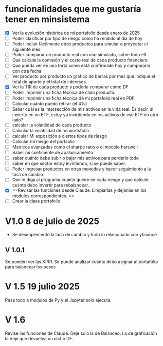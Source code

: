 # funcionalidades que me gustaría tener en minsistema

- [x] Ver la evolución histórica de mi portafolio desde enero de 2025
- [ ] Poder clasificar por tipo de riesgo como ha rendido al día de hoy
- [ ] Poder incluir fácilmente otros productos para simular o proyectar el
  siguiente mes
- [ ] Poder comparar un producto real con uno simulado, sobre todo etf.
- [ ] Que calcule la comisión y el costo real de cada producto financiero.
- [ ] Que pueda ver en una torta como está confirmado hoy y compararlo con otra
  fecha
- [ ] Ver producto por producto un gráfico de barras por mes que indique el
  total de aporte y el total de intereses.
- [x] Ver la TIR de cada producto y poderla comparar como DF
- [ ] Poder imprimir una ficha técnica de cada producto.
- [ ] Poder imprimir una ficha técnica de mi portafolio real en PDF.
- [ ] Calcular cuánto puedo retirar (el 4%)
- [ ] Saber cuál es la intersección de mis activos en la vida real. Es decir,
  si invierto en un ETF, estoy ya invirtiendo en los activos de ese ETF en otro
  lado?
- [ ] calcular la volatilidad de cada producto
- [ ] Calcular la volatilidad de minoortsfolio
- [ ] calcular Mi exposición a ciertos tipos de riesgo
- [ ] Calcular mi riesgo del portsolio
- [ ] Matrices avanzadas como el sharpe ratio o el modelo harswell
- [ ] Saber mi coeficiente de apalancamiento
- [ ] saber cuánto debe subir o bajar mis activos para perderlo todo
- [ ] saber en qué sector estoy invirtiendo, si se puede saber.
- [ ] Poder ingresar productos en otras monedas y hacer seguimiento a la tasa
  de cambio
- [ ] Que le diga al programa cuanto quiero en cada riesgo y que calcule cuánto
  debo invertir para rebalancear.
- [x] ==Revisar las funciones desde Claude. Limpiarlas y dejarlas en los
  modulos correspondientes. ==
- [ ] Crear la clase portafolio.

# V1.0 8 de julio de 2025

- Se desimplementó la tasa de cambio y todo lo relacionado con yfinance

## V 1.0.1

Se pueden ver las XIRR.
Se puede analizar cuánto debo asignar al portafolio para balancear los pesos

# V 1.5 19 julio 2025

Pase todo a módulos de Py y el Jupyter solo ejecuta.

# V 1.6

Revise las funciones de Claude. Deje solo la de Balanceo. La de graficación la
deje que devuelva un dict o DF.